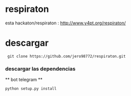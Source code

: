 # respiraton
esta hackaton/respiraton : http://www.y4pt.org/respiraton/

# descargar

	 git clone https://github.com/jero98772/respiraton.git
### descargar las dependencias
** bot telegram **

	python setup.py install

